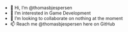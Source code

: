 - 👋 Hi, I’m @thomasbjespersen
- 👀 I’m interested in Game Development
- 💞️ I’m looking to collaborate on nothing at the moment
- 📫 Reach me @thomasbjespersen here on GitHub

<!---
thomasbjespersen/thomasbjespersen is a ✨ special ✨ repository because its `README.md` (this file) appears on your GitHub profile.
You can click the Preview link to take a look at your changes.
--->
